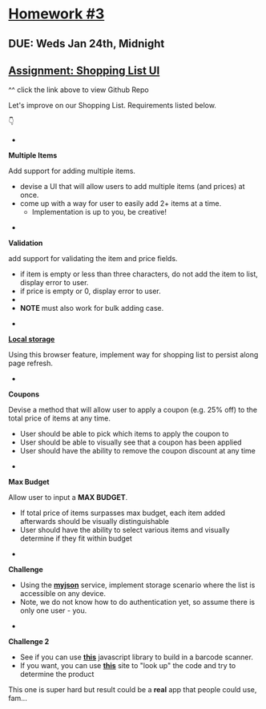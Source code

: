 # [Homework #3](https://mottaquikarim.github.io/JavaScriptDevelopmentRemote/stage/index.html?lecture=11#/4)

## DUE: Weds Jan 24th, Midnight

## [Assignment: Shopping List UI](https://github.com/FEWDMaterials/ShoppingListUI)

^^ click the link above to view Github Repo

Let's improve on our Shopping List. Requirements listed below.

👇

-

**Multiple Items**

Add support for adding multiple items. 

* devise a UI that will allow users to add multiple items (and prices) at once.
* come up with a way for user to easily add 2+ items at a time.
	* Implementation is up to you, be creative!

-

**Validation**

add support for validating the item and price fields.

* if item is empty or less than three characters, do not add the item to list, display error to user. 
* if price is empty or 0, display error to user. 
* 
* **NOTE** must also work for bulk adding case.

-

**[Local storage](https://developer.mozilla.org/en-US/docs/Web/API/Window/localStorage)**

Using this browser feature, implement way for shopping list to persist along page refresh.

-

**Coupons**

Devise a method that will allow user to apply a coupon (e.g. 25% off) to the total price of items at any time. 

* User should be able to pick which items to apply the coupon to
* User should be able to visually see that a coupon has been applied
* User should have the ability to remove the coupon discount at any time

-

**Max Budget**

Allow user to input a **MAX BUDGET**. 

* If total price of items surpasses max budget, each item added afterwards should be visually distinguishable
* User should have the ability to select various items and visually determine if they fit within budget

-

**Challenge**

* Using the **[myjson](http://myjson.com/)** service, implement storage scenario where the list is accessible on any device. 
* Note, we do not know how to do authentication yet, so assume there is only one user - you.

-

**Challenge 2**

* See if you can use **[this](https://serratus.github.io/quaggaJS/examples/static_images.html)** javascript library to build in a barcode scanner. 
* If you want, you can use **[this](https://www.barcodelookup.com/)** site to "look up" the code and try to determine the product

This one is super hard but result could be a **real** app that people could use, fam...

